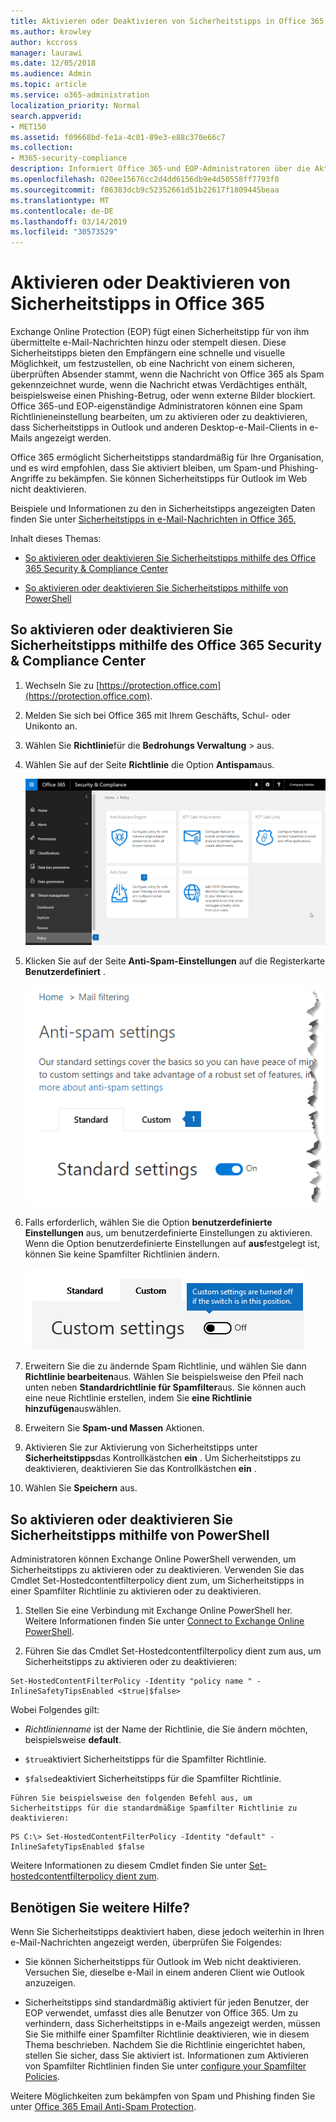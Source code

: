 ```yaml
---
title: Aktivieren oder Deaktivieren von Sicherheitstipps in Office 365
ms.author: krowley
author: kccross
manager: laurawi
ms.date: 12/05/2018
ms.audience: Admin
ms.topic: article
ms.service: o365-administration
localization_priority: Normal
search.appverid:
- MET150
ms.assetid: f09668bd-fe1a-4c01-89e3-e88c370e66c7
ms.collection:
- M365-security-compliance
description: Informiert Office 365-und EOP-Administratoren über die Aktivierung und Deaktivierung von Sicherheitstipps in e-Mail-Nachrichten.
ms.openlocfilehash: 020ee15676cc2d4dd6156db9e4d50558ff7793f0
ms.sourcegitcommit: f86383dcb9c52352661d51b22617f1809445beaa
ms.translationtype: MT
ms.contentlocale: de-DE
ms.lasthandoff: 03/14/2019
ms.locfileid: "30573529"
---
```

# <a name="enable-or-disable-safety-tips-in-office-365"></a>Aktivieren oder Deaktivieren von Sicherheitstipps in Office 365

Exchange Online Protection (EOP) fügt einen Sicherheitstipp für von ihm übermittelte e-Mail-Nachrichten hinzu oder stempelt diesen. Diese Sicherheitstipps bieten den Empfängern eine schnelle und visuelle Möglichkeit, um festzustellen, ob eine Nachricht von einem sicheren, überprüften Absender stammt, wenn die Nachricht von Office 365 als Spam gekennzeichnet wurde, wenn die Nachricht etwas Verdächtiges enthält, beispielsweise einen Phishing-Betrug, oder wenn externe Bilder blockiert. Office 365-und EOP-eigenständige Administratoren können eine Spam Richtlinieneinstellung bearbeiten, um zu aktivieren oder zu deaktivieren, dass Sicherheitstipps in Outlook und anderen Desktop-e-Mail-Clients in e-Mails angezeigt werden. 
  
Office 365 ermöglicht Sicherheitstipps standardmäßig für Ihre Organisation, und es wird empfohlen, dass Sie aktiviert bleiben, um Spam-und Phishing-Angriffe zu bekämpfen. Sie können Sicherheitstipps für Outlook im Web nicht deaktivieren.
  
Beispiele und Informationen zu den in Sicherheitstipps angezeigten Daten finden Sie unter [Sicherheitstipps in e-Mail-Nachrichten in Office 365.](safety-tips-in-office-365.md)
  
Inhalt dieses Themas:
  
- [So aktivieren oder deaktivieren Sie Sicherheitstipps mithilfe des Office 365 Security &amp; Compliance Center](enable-or-disable-safety-tips.md#SandCCsafetytip)
    
- [So aktivieren oder deaktivieren Sie Sicherheitstipps mithilfe von PowerShell](enable-or-disable-safety-tips.md#pshellsafetytip)
    
## <a name="to-enable-or-disable-safety-tips-by-using-the-office-365-security-amp-compliance-center"></a>So aktivieren oder deaktivieren Sie Sicherheitstipps mithilfe des Office 365 Security &amp; Compliance Center
<a name="SandCCsafetytip"> </a>

1. Wechseln Sie zu [https://protection.office.com](https://protection.office.com).
    
2. Melden Sie sich bei Office 365 mit Ihrem Geschäfts, Schul- oder Unikonto an.
    
3. Wählen Sie **Richtlinie**für die **Bedrohungs Verwaltung** \> aus. 
    
4. Wählen Sie auf der Seite **Richtlinie** die Option **Antispam**aus.
    
    ![Dieser Screenshot zeigt, wie Sie im Security &amp; Compliance Center auf die Seite Anti-Spam-Einstellungen gelangen.](media/b8eb2ee3-2eb1-4ea2-b138-f6d7fb2e23de.png)
  
5. Klicken Sie auf der Seite **Anti-Spam-Einstellungen** auf die Registerkarte **Benutzerdefiniert** . 
    
    ![Dieser Screenshot zeigt den Speicherort der benutzerdefinierten Registerkarte auf der Seite Anti-Spam-Einstellungen im &amp; Security Compliance Center.](media/1d688d23-e6f3-4de5-84a7-e8ce31786193.png)
  
6. Falls erforderlich, wählen Sie die Option **benutzerdefinierte Einstellungen** aus, um benutzerdefinierte Einstellungen zu aktivieren. Wenn die Option benutzerdefinierte Einstellungen auf **aus**festgelegt ist, können Sie keine Spamfilter Richtlinien ändern.
    
    ![Dieser Screenshot zeigt, dass benutzerdefinierte Anti-Spam-Filterrichtlinien Einstellungen deaktiviert wurden.](media/94f900ad-b556-4a31-a3ac-acfcd72e71b8.png)
  
7. Erweitern Sie die zu ändernde Spam Richtlinie, und wählen Sie dann **Richtlinie bearbeiten**aus. Wählen Sie beispielsweise den Pfeil nach unten neben **Standardrichtlinie für Spamfilter**aus. Sie können auch eine neue Richtlinie erstellen, indem Sie **eine Richtlinie hinzufügen**auswählen.
    
8. Erweitern Sie **Spam-und Massen** Aktionen. 
    
9. Aktivieren Sie zur Aktivierung von Sicherheitstipps unter **Sicherheitstipps**das Kontrollkästchen **ein** . Um Sicherheitstipps zu deaktivieren, deaktivieren Sie das Kontrollkästchen **ein** . 
    
10. Wählen Sie **Speichern** aus.
    
## <a name="to-enable-or-disable-safety-tips-by-using-powershell"></a>So aktivieren oder deaktivieren Sie Sicherheitstipps mithilfe von PowerShell
<a name="pshellsafetytip"> </a>

Administratoren können Exchange Online PowerShell verwenden, um Sicherheitstipps zu aktivieren oder zu deaktivieren. Verwenden Sie das Cmdlet Set-Hostedcontentfilterpolicy dient zum, um Sicherheitstipps in einer Spamfilter Richtlinie zu aktivieren oder zu deaktivieren.
  
1. Stellen Sie eine Verbindung mit Exchange Online PowerShell her. Weitere Informationen finden Sie unter [Connect to Exchange Online PowerShell](http://go.microsoft.com/fwlink/p/?LinkId=396554).
    
2. Führen Sie das Cmdlet Set-Hostedcontentfilterpolicy dient zum aus, um Sicherheitstipps zu aktivieren oder zu deaktivieren:
    
  ```
  Set-HostedContentFilterPolicy -Identity "policy name " -InlineSafetyTipsEnabled <$true|$false>
  ```

Wobei Folgendes gilt:
    
  -  *Richtlinienname* ist der Name der Richtlinie, die Sie ändern möchten, beispielsweise **default**.
    
  -  `$true`aktiviert Sicherheitstipps für die Spamfilter Richtlinie. 
    
  -  `$false`deaktiviert Sicherheitstipps für die Spamfilter Richtlinie. 
    
    Führen Sie beispielsweise den folgenden Befehl aus, um Sicherheitstipps für die standardmäßige Spamfilter Richtlinie zu deaktivieren:
    
  ```
  PS C:\> Set-HostedContentFilterPolicy -Identity "default" -InlineSafetyTipsEnabled $false
  ```

Weitere Informationen zu diesem Cmdlet finden Sie unter [Set-hostedcontentfilterpolicy dient zum](https://technet.microsoft.com/library/jj200781.aspx).
    
## <a name="still-need-help"></a>Benötigen Sie weitere Hilfe?
<a name="pshellsafetytip"> </a>

Wenn Sie Sicherheitstipps deaktiviert haben, diese jedoch weiterhin in Ihren e-Mail-Nachrichten angezeigt werden, überprüfen Sie Folgendes:
  
- Sie können Sicherheitstipps für Outlook im Web nicht deaktivieren. Versuchen Sie, dieselbe e-Mail in einem anderen Client wie Outlook anzuzeigen.
    
- Sicherheitstipps sind standardmäßig aktiviert für jeden Benutzer, der EOP verwendet, umfasst dies alle Benutzer von Office 365. Um zu verhindern, dass Sicherheitstipps in e-Mails angezeigt werden, müssen Sie Sie mithilfe einer Spamfilter Richtlinie deaktivieren, wie in diesem Thema beschrieben. Nachdem Sie die Richtlinie eingerichtet haben, stellen Sie sicher, dass Sie aktiviert ist. Informationen zum Aktivieren von Spamfilter Richtlinien finden Sie unter [configure your Spamfilter Policies](https://technet.microsoft.com/library/jj200684.aspx).
    
Weitere Möglichkeiten zum bekämpfen von Spam und Phishing finden Sie unter [Office 365 Email Anti-Spam Protection](anti-spam-protection.md).
  

